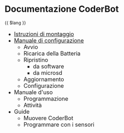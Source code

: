 # Documentazione CoderBot
{{ $lang }}

<div style="font-size:18px">

- [Istruzioni di montaggio](kit/)
- [Manuale di configurazione](manual/)
  - Avvio
  - Ricarica della Batteria
  - Ripristino
    - da software
    - da microsd
  - Aggiornamento
  - Configurazione
- Manuale d'uso
    - Programmazione
    - Attività
- Guide
  - Muovere CoderBot
  - Programmare con i sensori



</div>
